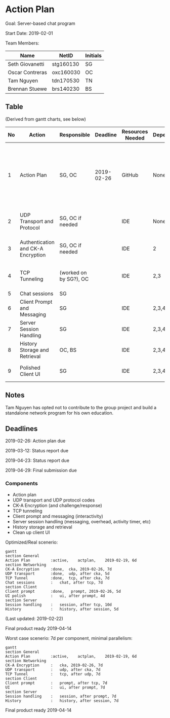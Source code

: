 # Action Plan

Goal: Server-based chat program

Start Date: 2019-02-01

Team Members:

| Name            | NetID     | Initials |
| --------------- | --------- | -------- |
| Seth Giovanetti | stg160130 | SG       |
| Oscar Contreras | oxc160030 | OC       |
| Tam Nguyen      | tdn170530 | TN       |
| Brennan Stuewe  | brs140230 | BS       |

## Table

(Derived from gantt charts, see below)

| No   | Action                             | Responsible            | Deadline   | Resources Needed | Dependencies | Result                                                  | Completed | Issues                                                       |
| ---- | ---------------------------------- | ---------------------- | ---------- | ---------------- | ------------ | ------------------------------------------------------- | --------- | ------------------------------------------------------------ |
| 1    | Action Plan                        | SG, OC                 | 2019-02-26 | GitHub           | None         | Get idea of how tasks will be divided                   |           | Most of team is less experienced in Python - members will need to use resources to become familiar. |
| 2    | UDP Transport and Protocol         | SG, OC if needed             |            | IDE              | None         | Messages for login / initiation of connections done     |           |                                                              |
| 3    | Authentication and CK-A Encryption | SG, OC if needed             |            | IDE              | 2            | Clients can be authenticated; messages can be encrypted |           |                                                              |
| 4    | TCP Tunneling                      | (worked on by SG?), OC |            | IDE              | 2,3          | Ready to implement client-client messaging              |           |                                                              |
| 5    | Chat sessions                      | SG                     |            |                  |              |                                                         |           |                                                              |
| 6    | Client Prompt and Messaging        | SG                     |            | IDE              | 2,3,4        | Chat between clients can be performed                   |           |                                                              |
| 7    | Server Session Handling            | SG                     |            | IDE              | 2,3,4,5      | Functional chat in place                                |           |                                                              |
| 8    | History Storage and Retrieval      | OC, BS                 |            | IDE              | 2,3,4,5,6    | Chat history retrievable by clients                     |           |                                                              |
| 9    | Polished Client UI                 | SG                     |            | IDE              | 2,3,4,5,6,7  | Implementation of chat program done                     |           |                                                              |
## Notes

Tam Nguyen has opted not to contribute to the group project and build a standalone network program for his own education.

## Deadlines

2019-02-26: Action plan due

2019-03-12: Status report due

2019-04-23: Status report due

2019-04-29: Final submission due

### Components

- Action plan
- UDP transport and UDP protocol codes
- CK-A Encryption (and challenge/response)
- TCP tunneling
- Client prompt and messaging (interactivity)
- Server session handling (messaging, overhead, activity timer, etc)
- History storage and retrieval
- Clean up client UI


Optimized/Real scenerio:

```mermaid
gantt
section General
Action Plan			:active,	actplan,	2019-02-19,	6d
section Networking
CK-A Encryption		:done,	cka, 2019-02-26, 7d
UDP transport		:done,	udp, after cka, 5d
TCP Tunnel			:done,	tcp, after cka, 7d
Chat sessions		:	chat, after tcp, 7d
section Client
Client prompt		:done,   prompt, 2019-02-26, 5d
UI polish			:	ui, after prompt, 4d
section Server
Session handling	:	session, after tcp, 10d
History				:	history, after session,	5d
```

(Last updated: 2019-02-22)

Final product ready 2019-04-14



Worst case scenerio: 7d per component, minimal parallelism:

```mermaid
gantt
section General
Action Plan			:active,	actplan,	2019-02-19,	6d
section Networking
CK-A Encryption		:	cka, 2019-02-26, 7d
UDP transport		:	udp, after cka, 7d
TCP Tunnel			:	tcp, after udp, 7d
section Client
Client prompt		:   prompt, after tcp, 7d
UI					:	ui, after prompt, 7d
section Server
Session handling	:	session, after prompt, 7d
History				:	history, after session,	7d
```

Final product ready 2019-04-14

